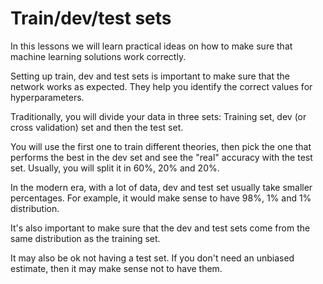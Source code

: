 # Train/dev/test sets

In this lessons we will learn practical ideas on how to make sure that machine learning solutions work correctly.

Setting up train, dev and test sets is important to make sure that the network works as expected. They help you identify the correct values for hyperparameters.

Traditionally, you will divide your data in three sets: Training set, dev (or cross validation) set and then the test set.

You will use the first one to train different theories, then pick the one that performs the best in the dev set and see the "real" accuracy with the test set. Usually, you will split it in 60%, 20% and 20%.

In the modern era, with a lot of data, dev and test set usually take smaller percentages. For example, it would make sense to have 98%, 1% and 1% distribution.

It's also important to make sure that the dev and test sets come from the same distribution as the training set.

It may also be ok not having a test set. If you don't need an unbiased estimate, then it may make sense not to have them.
